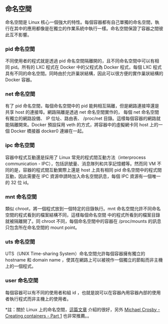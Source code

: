 ## 命名空間
命名空間是 Linux 核心一個強大的特性。每個容器都有自己單獨的命名空間，執行在其中的應用都像是在獨立的作業系統中執行一樣。命名空間保證了容器之間彼此互不影響。

### pid 命名空間
不同使用者的程式就是透過 pid 命名空間隔離開的，且不同命名空間中可以有相同 pid。所有的 LXC 程式在 Docker 中的父程式為 Docker 程式，每個 LXC 程式具有不同的命名空間。同時由於允許巢狀結構，因此可以很方便的實作巢狀結構的 Docker 容器。

### net 命名空間
有了 pid 命名空間，每個命名空間中的 pid 能夠相互隔離，但是網路連接埠還是共享 host 的連接埠。網路隔離是透過 net 命名空間實作的， 每個 net 命名空間有獨立的網路設備、 IP 位址、路由表、 /proc/net 目錄。這樣每個容器的網路就能隔離開來。Docker 預設採用 veth 的方式，將容器中的虛擬網卡同 host 上的一個 Docker 橋接器 docker0 連線在一起。

### ipc 命名空間
容器中程式互動還是採用了 Linux 常見的程式間互動方法（interprocess communication - IPC），包括訊號量、消息隊列和共享記憶體等。然而同 VM 不同的是，容器的程式間互動實際上還是 host 上具有相同 pid 命名空間中的程式間互動，因此需要在 IPC 資源申請時加入命名空間訊息，每個 IPC 資源有一個唯一的 32 位 id。

### mnt 命名空間
類似 chroot，將一個程式放到一個特定的目錄執行。mnt 命名空間允許不同命名空間的程式看到的檔案結構不同，這樣每個命名空間 中的程式所看到的檔案目錄就被隔離開了。同 chroot 不同，每個命名空間中的容器在 /proc/mounts 的訊息只包含所在命名空間的 mount point。

### uts 命名空間
UTS（UNIX Time-sharing System）命名空間允許每個容器擁有獨立的 hostname 和 domain name ，使其在網路上可以被視作一個獨立的節點而非主機上的一個程式。

### user 命名空間
每個容器可以有不同的使用者和組 id ，也就是說可以在容器內用容器內部的使用者執行程式而非主機上的使用者。

*註：關於 Linux 上的命名空間，[這篇文章](http://blog.scottlowe.org/2013/09/04/introducing-linux-network-namespaces/) 介紹的很好，另外 [Michael Crosby - Creating containers - Part 1](http://crosbymichael.com/creating-containers-part-1.html) 也非常推薦。。
